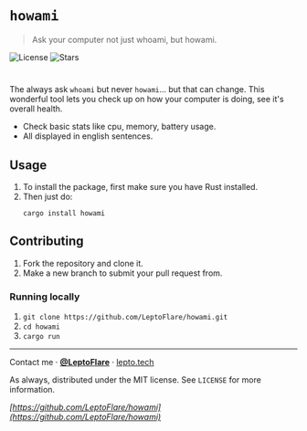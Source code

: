 # `howami`
> Ask your computer not just whoami, but howami.

![License][license-shield]
![Stars][stars-shield]
# <!-- ![Banner](banner.png) -->

The always ask `whoami` but never `howami`... but that can change. This wonderful tool lets you check up on how your computer is doing, see it's overall health.
- Check basic stats like cpu, memory, battery usage.
- All displayed in english sentences.

## Usage
1. To install the package, first make sure you have Rust installed.
2. Then just do:
    ```
    cargo install howami
    ```

## Contributing <!-- Using the source -->
1. Fork the repository and clone it.
2. Make a new branch to submit your pull request from.

### Running locally
1. `git clone https://github.com/LeptoFlare/howami.git`
2. `cd howami`
3. `cargo run`

---

Contact me · [**@LeptoFlare**](https://github.com/LeptoFlare) · [lepto.tech](https://lepto.tech)

As always, distributed under the MIT license. See `LICENSE` for more information.

_[https://github.com/LeptoFlare/howami](https://github.com/LeptoFlare/howami)_

<!-- markdown links & imgs -->
[stars-shield]: https://img.shields.io/github/stars/LeptoFlare/howami.svg?style=social
[license-shield]: https://img.shields.io/github/license/LeptoFlare/howami.svg?style=flat
